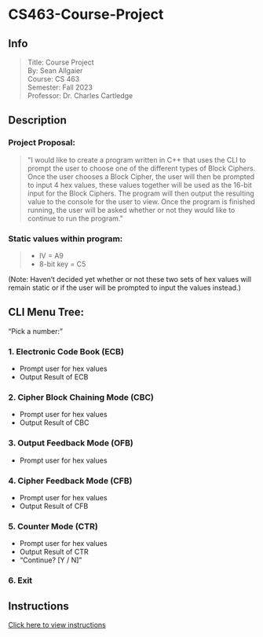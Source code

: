 # CS463-Course-Project

## Info
> Title: Course Project  
> By: Sean Allgaier  
> Course: CS 463  
> Semester: Fall 2023  
> Professor: Dr. Charles Cartledge  

## Description 
### Project Proposal:

> "I would like to create a program written in C++ that uses the CLI to prompt the user to choose one of the different types of Block Ciphers. Once the user chooses a Block Cipher, the user will then be prompted to input 4 hex values, these values together will be used as the 16-bit input for the Block Ciphers. The program will then output the resulting value to the console for the user to view. Once the program is finished running, the user will be asked whether or not they would like to continue to run the program."

### Static values within program: 
> * IV = A9 
> * 8-bit key = C5 

(Note: Haven’t decided yet whether or not these two sets of hex values will remain static or if the user will be prompted to input the values instead.)  

## CLI Menu Tree:  


“Pick a number:”  
### 1. Electronic Code Book (ECB)  
- Prompt user for hex values  
- Output Result of ECB  

### 2. Cipher Block Chaining Mode (CBC)  
- Prompt user for hex values  
- Output Result of CBC  

### 3. Output Feedback Mode (OFB) 
- Prompt user for hex values  

### 4. Cipher Feedback Mode (CFB) 	   
- Prompt user for hex values  
- Output Result of CFB  

### 5. Counter Mode (CTR)  
- Prompt user for hex values  
- Output Result of CTR  
- “Continue? [Y / N]”  

### 6. Exit

## Instructions
[Click here to view instructions](instructions.md)